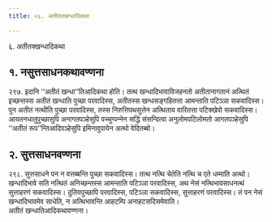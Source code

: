 ```yaml
---
title: ०६. अतीतक्खन्धादिकथा

---
```

६. अतीतक्खन्धादिकथा  


## १. नसुत्तसाधनकथावण्णना

२९७. इदानि ‘‘अतीतं खन्धा’’तिआदिकथा होति। तत्थ खन्धादिभावाविजहनतो अतीतानागतानं अत्थितं इच्छन्तस्स अतीतं खन्धाति पुच्छा परवादिस्स, अतीतस्स खन्धसङ्गहितत्ता आमन्ताति पटिञ्‍ञा सकवादिस्स। पुन अतीतं नत्थीति पुच्छा परवादिस्स, तस्स निरुत्तिपथसुत्तेन अत्थिताय वारितत्ता पटिक्खेपो सकवादिस्स। आयतनधातुपुच्छासुपि अनागतपञ्हेसुपि पच्‍चुप्पन्‍नेन सद्धिं संसन्दित्वा अनुलोमपटिलोमतो आगतपञ्हेसुपि ‘‘अतीतं रूप’’न्तिआदिपञ्हेसुपि इमिनावुपायेन अत्थो वेदितब्बो।  


## २. सुत्तसाधनवण्णना

२९८. सुत्तसाधने पन न वत्तब्बन्ति पुच्छा सकवादिस्स। तत्थ नत्थि चेतेति नत्थि च एते धम्माति अत्थो। खन्धादिभावे सति नत्थितं अनिच्छन्तस्स आमन्ताति पटिञ्‍ञा परवादिस्स, अथ नेसं नत्थिभावसाधनत्थं सुत्ताहरणं सकवादिस्स। दुतियपुच्छापि परवादिस्स, पटिञ्‍ञा सकवादिस्स, सुत्ताहरणं परवादिस्स। तं पन नेसं खन्धादिभावमेव साधेति, न अत्थिभावन्ति आहटम्पि अनाहटसदिसमेवाति।  
अतीतं खन्धातिआदिकथावण्णना।  
